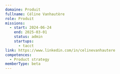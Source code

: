 ```yaml
---
domaine: Produit
fullname: Céline Vanhautère
role: Produit
missions:
  - start: 2024-06-24
    end: 2025-03-01
    status: admin
    startups:
      - tacct
link: https://www.linkedin.com/in/celinevanhautere
competences:
  - Product strategy
memberType: beta
---
```

